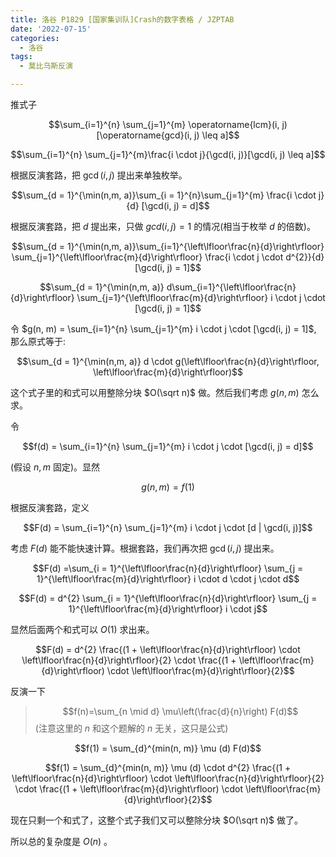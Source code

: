 ```yaml
---
title: 洛谷 P1829 [国家集训队]Crash的数字表格 / JZPTAB
date: '2022-07-15'
categories:
  - 洛谷
tags:
  - 莫比乌斯反演

---
```


推式子

$$\sum_{i=1}^{n} \sum_{j=1}^{m} \operatorname{lcm}(i, j)[\operatorname{gcd}(i, j) \leq a]$$

$$\sum_{i=1}^{n} \sum_{j=1}^{m}\frac{i \cdot j}{\gcd(i, j)}[\gcd(i, j) \leq a]$$

根据反演套路，把 $\gcd(i, j)$ 提出来单独枚举。

$$\sum_{d = 1}^{\min(n,m, a)}\sum_{i = 1}^{n}\sum_{j=1}^{m} \frac{i \cdot j}{d} [\gcd(i, j) = d]$$

根据反演套路，把 $d$ 提出来，只做 $gcd(i, j) = 1$ 的情况(相当于枚举 $d$ 的倍数)。

$$\sum_{d = 1}^{\min(n,m, a)}\sum_{i=1}^{\left\lfloor\frac{n}{d}\right\rfloor} \sum_{j=1}^{\left\lfloor\frac{m}{d}\right\rfloor} \frac{i \cdot j \cdot d^{2}}{d} [\gcd(i, j) = 1]$$

$$\sum_{d = 1}^{\min(n,m, a)} d\sum_{i=1}^{\left\lfloor\frac{n}{d}\right\rfloor} \sum_{j=1}^{\left\lfloor\frac{m}{d}\right\rfloor} i \cdot j \cdot [\gcd(i, j) = 1]$$

令 $g(n, m) = \sum_{i=1}^{n} \sum_{j=1}^{m} i \cdot j \cdot [\gcd(i, j) = 1]$, 那么原式等于:

$$\sum_{d = 1}^{\min(n,m, a)} d \cdot g(\left\lfloor\frac{n}{d}\right\rfloor, \left\lfloor\frac{m}{d}\right\rfloor)$$

这个式子里的和式可以用整除分块 $O(\sqrt n)$ 做。然后我们考虑 $g(n, m)$ 怎么求。

令

$$f(d) = \sum_{i=1}^{n} \sum_{j=1}^{m} i \cdot j \cdot [\gcd(i, j) = d]$$ 

(假设 $n, m$ 固定)。显然

$$g(n, m) = f(1)$$

根据反演套路，定义 

$$F(d) = \sum_{i=1}^{n} \sum_{j=1}^{m} i \cdot j \cdot [d | \gcd(i, j)]$$ 

考虑 $F(d)$ 能不能快速计算。根据套路，我们再次把 $\gcd(i, j)$ 提出来。

$$F(d) =\sum_{i = 1}^{\left\lfloor\frac{n}{d}\right\rfloor} \sum_{j = 1}^{\left\lfloor\frac{m}{d}\right\rfloor} i \cdot d \cdot j \cdot d$$ 

$$F(d) = d^{2} \sum_{i = 1}^{\left\lfloor\frac{n}{d}\right\rfloor} \sum_{j = 1}^{\left\lfloor\frac{m}{d}\right\rfloor} i \cdot j$$ 
  
显然后面两个和式可以 $O(1)$ 求出来。

$$F(d) =  d^{2} \frac{(1 + \left\lfloor\frac{n}{d}\right\rfloor) \cdot \left\lfloor\frac{n}{d}\right\rfloor}{2} \cdot \frac{(1 + \left\lfloor\frac{m}{d}\right\rfloor) \cdot \left\lfloor\frac{m}{d}\right\rfloor}{2}$$ 

反演一下

> $$f(n)=\sum_{n \mid d} \mu\left(\frac{d}{n}\right) F(d)$$ (注意这里的 $n$ 和这个题解的 $n$ 无关，这只是公式)

$$f(1) = \sum_{d}^{min(n, m)} \mu (d)  F(d)$$

$$f(1) = \sum_{d}^{min(n, m)} \mu (d)  \cdot d^{2} \frac{(1 + \left\lfloor\frac{n}{d}\right\rfloor) \cdot \left\lfloor\frac{n}{d}\right\rfloor}{2} \cdot \frac{(1 + \left\lfloor\frac{m}{d}\right\rfloor) \cdot \left\lfloor\frac{m}{d}\right\rfloor}{2}$$


现在只剩一个和式了，这整个式子我们又可以整除分块 $O(\sqrt n)$ 做了。

所以总的复杂度是 $O(n)$ 。 